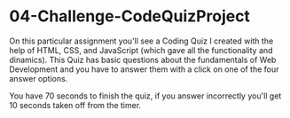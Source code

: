 # 04-Challenge-CodeQuizProject

On this particular assignment you'll see a Coding Quiz I created with the help of HTML, CSS, 
and JavaScript (which gave all the functionality and dinamics). This Quiz has basic questions
about the fundamentals of Web Development and you have to answer them with a click on one of the four
answer options.

You have 70 seconds to finish the quiz, if you answer incorrectly you'll get 10 seconds taken off from the timer.
